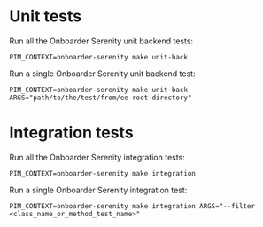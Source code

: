 # Unit tests

Run all the Onboarder Serenity unit backend tests:
```
PIM_CONTEXT=onboarder-serenity make unit-back
```

Run a single Onboarder Serenity unit backend test:
```
PIM_CONTEXT=onboarder-serenity make unit-back ARGS="path/to/the/test/from/ee-root-directory"
```

# Integration tests

Run all the Onboarder Serenity integration tests:
```
PIM_CONTEXT=onboarder-serenity make integration
```

Run a single Onboarder Serenity integration test:
```
PIM_CONTEXT=onboarder-serenity make integration ARGS="--filter <class_name_or_method_test_name>"
```
